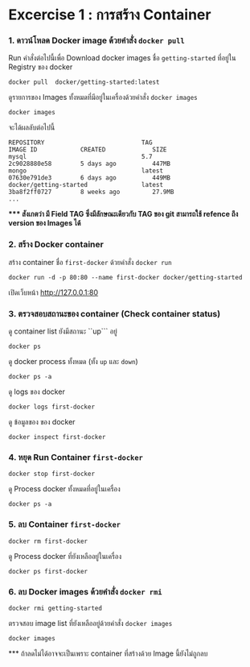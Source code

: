 # Excercise 1 : การสร้าง Container

### 1. ดาวน์โหลด Docker image ด้วยคำสั่ง ```docker pull```

Run คำสั่งต่อไปนี้เพื่อ Download docker images ชื่อ ```getting-started``` ที่อยู่ใน Registry ของ docker 
```
docker pull  docker/getting-started:latest
```
 
ดูรายการของ Images ทั้งหมดที่มีอยู่ในเครื่องด้วยคำสั่ง ```docker images```

```
docker images
```

จะได้ผลลับต่อไปนี้

```
REPOSITORY                           TAG                                              IMAGE ID            CREATED             SIZE
mysql                                5.7                                              2c9028880e58        5 days ago          447MB
mongo                                latest                                           07630e791de3        6 days ago          449MB
docker/getting-started               latest                                           3ba8f2ff0727        8 weeks ago         27.9MB
...
```

<b>*** สังเกตว่า มี Field TAG ซึ่งมีลักษณะเดียวกับ TAG ของ git สามารถใช้ refence ถึง version ของ Images ได้</b>

### 2. สร้าง Docker container 

สร้าง container ชื่อ ```first-docker``` ด้วยคำสั่ง ```docker run```

```
docker run -d -p 80:80 --name first-docker docker/getting-started 
```
เปิดเว็บหน้า http://127.0.0.1:80

### 3. ตรวจสอบสถานะของ container (Check container status)

ดู container list ยังมีสถานะ ``up``` อยู่
```
docker ps 
```

ดู docker process ทั้งหมด (ทั้ง ```up``` และ ```down```)
```
docker ps -a
```

ดู logs ของ docker 
```
docker logs first-docker
```

ดู ข้อมูลของ ของ docker 
```
docker inspect first-docker
```

### 4. หยุด Run Container ```first-docker```

```
docker stop first-docker
```

ดู Process docker ทั้งหมดที่อยู่ในเครื่อง
```
docker ps -a
```

### 5. ลบ Container ```first-docker```

```
docker rm first-docker
```

ดู Process docker ที่ยังเหลืออยู่ในเครื่อง
```
docker ps first-docker
```

### 6. ลบ Docker images ด้วยคำสั่ง ```docker rmi```

```
docker rmi getting-started
```
ตรวจสอบ image list ที่ยังเหลืออยู่ด้วยคำสั่ง ```docker images```
```
docker images
```

*** ถ้าลดไม่ได้อาจจะเป็นเพราะ container ที่สร้างด้วย Image นี้ยังไม่ถูกลบ

